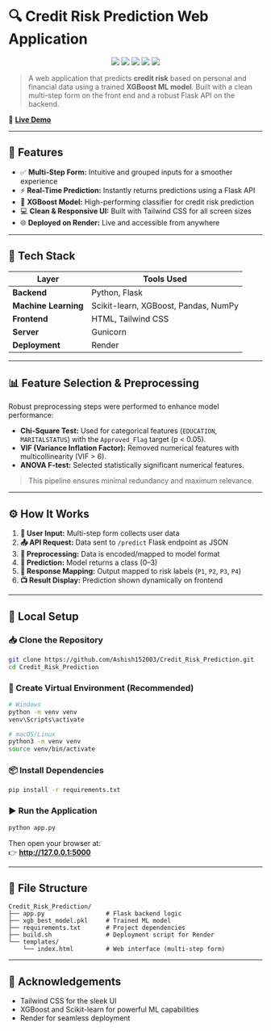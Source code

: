 # 🔍 Credit Risk Prediction Web Application

<p align="center">
  <img src="https://img.shields.io/badge/Python-3776AB?style=for-the-badge&logo=python&logoColor=white" />
  <img src="https://img.shields.io/badge/Flask-000000?style=for-the-badge&logo=flask&logoColor=white" />
  <img src="https://img.shields.io/badge/scikit--learn-F7931E?style=for-the-badge&logo=scikit-learn&logoColor=white" />
  <img src="https://img.shields.io/badge/XGBoost-006600?style=for-the-badge&logo=xgboost&logoColor=white" />
  <img src="https://img.shields.io/badge/Render-46E3B7?style=for-the-badge&logo=render&logoColor=white" />
</p>

> A web application that predicts **credit risk** based on personal and financial data using a trained **XGBoost ML model**. Built with a clean multi-step form on the front end and a robust Flask API on the backend.

🎯 **[Live Demo](https://credit-risk-predictor-02fj.onrender.com/)**

---

## 🚀 Features

- ✅ **Multi-Step Form:** Intuitive and grouped inputs for a smoother experience  
- ⚡ **Real-Time Prediction:** Instantly returns predictions using a Flask API  
- 🎯 **XGBoost Model:** High-performing classifier for credit risk prediction  
- 💻 **Clean & Responsive UI:** Built with Tailwind CSS for all screen sizes  
- 🌐 **Deployed on Render:** Live and accessible from anywhere  

---

## 🧠 Tech Stack

| Layer         | Tools Used                                  |
|---------------|---------------------------------------------|
| **Backend**   | Python, Flask                               |
| **Machine Learning** | Scikit-learn, XGBoost, Pandas, NumPy     |
| **Frontend**  | HTML, Tailwind CSS                          |
| **Server**    | Gunicorn                                    |
| **Deployment**| Render                                      |

---

## 📊 Feature Selection & Preprocessing

Robust preprocessing steps were performed to enhance model performance:

- **Chi-Square Test:** Used for categorical features (`EDUCATION`, `MARITALSTATUS`) with the `Approved_Flag` target (p < 0.05).
- **VIF (Variance Inflation Factor):** Removed numerical features with multicollinearity (VIF > 6).
- **ANOVA F-test:** Selected statistically significant numerical features.

> This pipeline ensures minimal redundancy and maximum relevance.

---

## ⚙️ How It Works

1. **🧾 User Input:** Multi-step form collects user data
2. **📤 API Request:** Data sent to `/predict` Flask endpoint as JSON
3. **🧪 Preprocessing:** Data is encoded/mapped to model format
4. **🤖 Prediction:** Model returns a class (0–3)
5. **🔁 Response Mapping:** Output mapped to risk labels (`P1`, `P2`, `P3`, `P4`)
6. **📺 Result Display:** Prediction shown dynamically on frontend

---

## 🧪 Local Setup

### 📥 Clone the Repository

```bash
git clone https://github.com/Ashish152003/Credit_Risk_Prediction.git
cd Credit_Risk_Prediction
```

### 🧰 Create Virtual Environment (Recommended)

```bash
# Windows
python -m venv venv
venv\Scripts\activate

# macOS/Linux
python3 -m venv venv
source venv/bin/activate
```

### 📦 Install Dependencies

```bash
pip install -r requirements.txt
```

### ▶️ Run the Application

```bash
python app.py
```

Then open your browser at:  
👉 **http://127.0.0.1:5000**

---

## 📁 File Structure

```
Credit_Risk_Prediction/
├── app.py                 # Flask backend logic
├── xgb_best_model.pkl     # Trained ML model
├── requirements.txt       # Project dependencies
├── build.sh               # Deployment script for Render
└── templates/
    └── index.html         # Web interface (multi-step form)
```

---

## 🙌 Acknowledgements

- Tailwind CSS for the sleek UI
- XGBoost and Scikit-learn for powerful ML capabilities
- Render for seamless deployment

